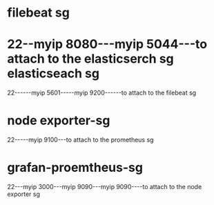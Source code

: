 filebeat sg 
============
  22--myip
  8080---myip
  5044---to attach to the elasticserch sg 
elasticseach sg
================
22------myip
5601-----myip
9200------to attach to the filebeat sg

node exporter-sg
=================
22-----myip
9100---to attach to the prometheus sg

grafan-proemtheus-sg
=====================
22---myip
3000---myip
9090---myip
9090----to attach to the node exporter sg 